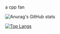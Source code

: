 a cpp fan

![Anurag's GitHub stats](https://github-readme-stats.vercel.app/api?username=killcerr&show_icons=true&theme=radical&count_private=true)

[![Top Langs](https://github-readme-stats.vercel.app/api/top-langs/?username=killcerr)](https://github.com/anuraghazra/github-readme-stats)
